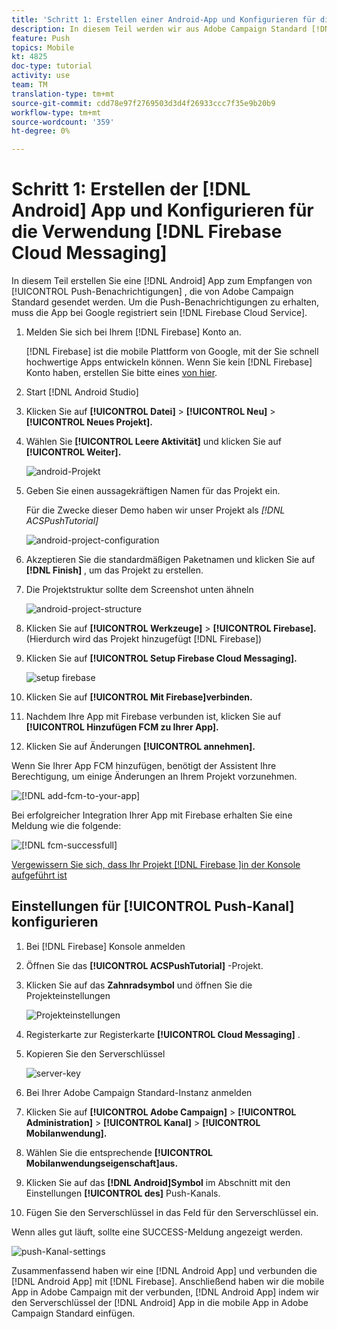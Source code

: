 ```yaml
---
title: 'Schritt 1: Erstellen einer Android-App und Konfigurieren für die Verwendung von Firebase Cloud-Nachrichten'
description: In diesem Teil werden wir aus Adobe Campaign Standard [!DNL Android] App to receive [!UICONTROL Push notifications] erstellen. Um die Push-Benachrichtigungen zu erhalten, muss die App bei Google registriert [!DNL Firebase Cloud Service]sein.
feature: Push
topics: Mobile
kt: 4825
doc-type: tutorial
activity: use
team: TM
translation-type: tm+mt
source-git-commit: cdd78e97f2769503d3d4f26933ccc7f35e9b20b9
workflow-type: tm+mt
source-wordcount: '359'
ht-degree: 0%

---
```



# Schritt 1: Erstellen der [!DNL Android] App und Konfigurieren für die Verwendung [!DNL Firebase Cloud Messaging]

In diesem Teil erstellen Sie eine [!DNL Android] App zum Empfangen von [!UICONTROL Push-Benachrichtigungen] , die von Adobe Campaign Standard gesendet werden. Um die Push-Benachrichtigungen zu erhalten, muss die App bei Google registriert sein [!DNL Firebase Cloud Service].

1. Melden Sie sich bei Ihrem [!DNL Firebase] Konto an.

   [!DNL Firebase] ist die mobile Plattform von Google, mit der Sie schnell hochwertige Apps entwickeln können. Wenn Sie kein [!DNL Firebase] Konto haben, erstellen Sie bitte eines [von hier](https://firebase.google.com).

2. Start [!DNL Android Studio]
3. Klicken Sie auf **[!UICONTROL Datei]** > **[!UICONTROL Neu]** > **[!UICONTROL Neues Projekt].**
4. Wählen Sie **[!UICONTROL Leere Aktivität]** und klicken Sie auf **[!UICONTROL Weiter].**

   ![android-Projekt](assets/android-project.PNG)

5. Geben Sie einen aussagekräftigen Namen für das Projekt ein.

   Für die Zwecke dieser Demo haben wir unser Projekt als *[!DNL ACSPushTutorial]*

   ![android-project-configuration](assets/android-project-configuration.PNG)

6. Akzeptieren Sie die standardmäßigen Paketnamen und klicken Sie auf **[!DNL Finish]** , um das Projekt zu erstellen.
7. Die Projektstruktur sollte dem Screenshot unten ähneln

   ![android-project-structure](assets/android-project-structure.PNG)

8. Klicken Sie auf **[!UICONTROL Werkzeuge]** > **[!UICONTROL Firebase].** (Hierdurch wird das Projekt hinzugefügt [!DNL Firebase])
9. Klicken Sie auf **[!UICONTROL Setup Firebase Cloud Messaging].**

   ![setup firebase](assets/android-project-firebase-messaging.PNG)

10. Klicken Sie auf **[!UICONTROL Mit Firebase]verbinden.**
11. Nachdem Ihre App mit Firebase verbunden ist, klicken Sie auf **[!UICONTROL Hinzufügen FCM zu Ihrer App].**
12. Klicken Sie auf Änderungen **[!UICONTROL annehmen].**

   Wenn Sie Ihrer App FCM hinzufügen, benötigt der Assistent Ihre Berechtigung, um einige Änderungen an Ihrem Projekt vorzunehmen.

   ![[!DNL add-fcm-to-your-app]](assets/firebase-add-fcm-to-app.PNG)

Bei erfolgreicher Integration Ihrer App mit Firebase erhalten Sie eine Meldung wie die folgende:

![[!DNL fcm-successfull]](assets/android-firebase-success.PNG)

[Vergewissern Sie sich, dass Ihr Projekt [!DNL Firebase ]in der Konsole aufgeführt ist](https://console.firebase.google.com/)

## Einstellungen für [!UICONTROL Push-Kanal] konfigurieren

1. Bei [!DNL Firebase] Konsole anmelden
2. Öffnen Sie das **[!UICONTROL ACSPushTutorial]** -Projekt.
3. Klicken Sie auf das **Zahnradsymbol** und öffnen Sie die Projekteinstellungen

   ![Projekteinstellungen](assets/firebase-project-settings.PNG)

4. Registerkarte zur Registerkarte **[!UICONTROL Cloud Messaging]** .
5. Kopieren Sie den Serverschlüssel

   ![server-key](assets/firebase-server-key.PNG)

6. Bei Ihrer Adobe Campaign Standard-Instanz anmelden
7. Klicken Sie auf **[!UICONTROL Adobe Campaign]** > **[!UICONTROL Administration]** > **[!UICONTROL Kanal]** > **[!UICONTROL Mobilanwendung].**
8. Wählen Sie die entsprechende **[!UICONTROL Mobilanwendungseigenschaft]aus.**
9. Klicken Sie auf das **[!DNL Android]Symbol** im Abschnitt mit den Einstellungen **[!UICONTROL des]** Push-Kanals.
10. Fügen Sie den Serverschlüssel in das Feld für den Serverschlüssel ein.

Wenn alles gut läuft, sollte eine SUCCESS-Meldung angezeigt werden.

![push-Kanal-settings](assets/push-channel-settings.PNG)

Zusammenfassend haben wir eine [!DNL Android App] und verbunden die [!DNL Android App] mit [!DNL Firebase]. Anschließend haben wir die mobile App in Adobe Campaign mit der verbunden, [!DNL Android App] indem wir den Serverschlüssel der [!DNL Android] App in die mobile App in Adobe Campaign Standard einfügen.
